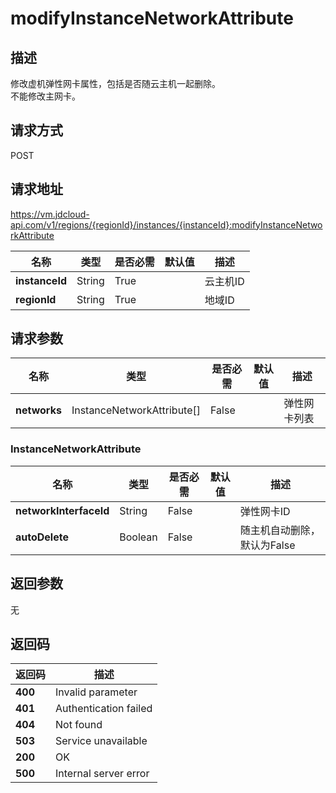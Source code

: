 # modifyInstanceNetworkAttribute


## 描述
修改虚机弹性网卡属性，包括是否随云主机一起删除。<br>
不能修改主网卡。


## 请求方式
POST

## 请求地址
https://vm.jdcloud-api.com/v1/regions/{regionId}/instances/{instanceId}:modifyInstanceNetworkAttribute

|名称|类型|是否必需|默认值|描述|
|---|---|---|---|---|
|**instanceId**|String|True| |云主机ID|
|**regionId**|String|True| |地域ID|

## 请求参数
|名称|类型|是否必需|默认值|描述|
|---|---|---|---|---|
|**networks**|InstanceNetworkAttribute[]|False| |弹性网卡列表|

### InstanceNetworkAttribute
|名称|类型|是否必需|默认值|描述|
|---|---|---|---|---|
|**networkInterfaceId**|String|False| |弹性网卡ID|
|**autoDelete**|Boolean|False| |随主机自动删除，默认为False|

## 返回参数
无


## 返回码
|返回码|描述|
|---|---|
|**400**|Invalid parameter|
|**401**|Authentication failed|
|**404**|Not found|
|**503**|Service unavailable|
|**200**|OK|
|**500**|Internal server error|
